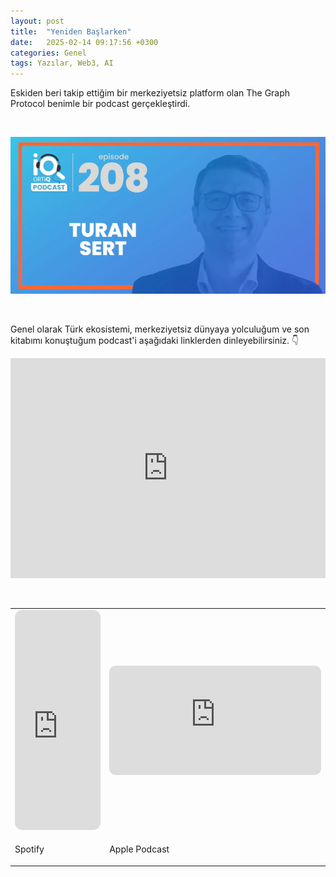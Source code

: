 ```yaml
---
layout: post
title:  "Yeniden Başlarken"
date:   2025-02-14 09:17:56 +0300
categories: Genel
tags: Yazılar, Web3, AI
---
```



Eskiden beri takip ettiğim bir merkeziyetsiz platform olan The Graph Protocol benimle bir podcast gerçekleştirdi. 

&nbsp;

<img src="/assets/GRTiQ-Podcast__Turan-Sert_800.jpg">

&nbsp;

Genel olarak Türk ekosistemi, merkeziyetsiz dünyaya yolculuğum ve son kitabımı konuştuğum podcast'i aşağıdaki linklerden dinleyebilirsiniz. 👇

<iframe style="border-radius:12 px" src="https://open.spotify.com/embed/episode/5QbmflKjKmrIKIIgpwPLdF?utm_source=generator" width="100%" height="352" frameBorder="0" allowfullscreen="" allow="autoplay; clipboard-write; encrypted-media; fullscreen; picture-in-picture" loading="lazy"></iframe>

&nbsp;


<table><tr><td style="width:30%">
<iframe style="border-radius:12px" src="https://open.spotify.com/embed/episode/5QbmflKjKmrIKIIgpwPLdF?utm_source=generator" width="100%" height="352" frameBorder="0" allowfullscreen="" allow="autoplay; clipboard-write; encrypted-media; fullscreen; picture-in-picture" loading="lazy"></iframe>
</td>
<td style="width:70%">
<iframe allow="autoplay *; encrypted-media *; fullscreen *; clipboard-write" frameborder="0" height="175" style="width:100%;max-width:660px;overflow:hidden;border-radius:10px;" sandbox="allow-forms allow-popups allow-same-origin allow-scripts allow-storage-access-by-user-activation allow-top-navigation-by-user-activation" src="https://embed.podcasts.apple.com/us/podcast/turan-sert/id1559587482?i=1000692350521"></iframe>
</td></tr>
<tr><td style="width:30%; vertical-align:top">
<p>
Spotify
</p></td>
<td style="width:70%; vertical-align:top">
<p>
Apple Podcast
</p>
</td></tr> 
</table>

&nbsp;

